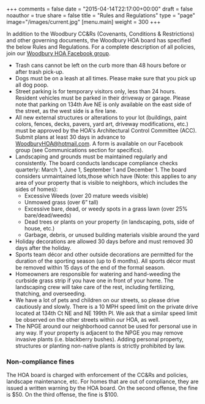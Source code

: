 +++
comments = false
date = "2015-04-14T22:17:00+00:00"
draft = false
noauthor = true
share = false
title = "Rules and Regulations"
type = "page"
image="/images/current.jpg"
[menu.main]
weight = 300
+++

In addition to the Woodbury CC&Rs (Covenants, Conditions & Restrictions) and other governing documents, the Woodbury HOA board has specified the below Rules and Regulations.   For a complete description of all policies, join our [Woodbury HOA Facebook group](https://facebook.com/groups/101482933516141).

* Trash cans cannot be left on the curb more than 48 hours before or after trash pick-up. 
* Dogs must be on a leash at all times. Please make sure that you pick up all dog poop. 
* Street parking is for temporary visitors only, less than 24 hours.  Resident vehicles must be parked in their driveway or garage.   Please note that parking on 134th Ave NE is only available on the east side of the street, as the west side is a fire lane.
* All new external structures or alterations to your lot (buildings, paint colors, fences, decks, pavers, yard art, driveway modifications, etc.) must be approved by the HOA's Architectural Control Committee (ACC).  Submit plans at least 30 days in advance to WoodburyHOA@hotmail.com. A form is available on our Facebook group (see Communications section for specifics).
* Landscaping and grounds must be maintained regularly and consistently.  The board conducts landscape compliance checks quarterly: March 1, June 1, September 1 and December 1.  The board considers unmaintained lots,those which have (Note: this applies to any area of your property that is visible to neighbors, which includes the sides of homes): 
  * Excessive Weeds (over 20 mature weeds visible)  
  * Unmowed grass (over 6” tall)  
  * Excessive bare, dead, or weedy spots in a grass lawn (over 25% bare/dead/weeds)  
  * Dead trees or plants on your property (in landscaping, pots, side of house, etc.)  
  * Garbage, debris, or unused building materials visible around the yard 
* Holiday decorations are allowed 30 days before and must removed 30 days after the holiday.
* Sports team décor and other outside decorations are permitted for the duration of the sporting season (up to 6 months).  All sports décor must be removed within 15 days of the end of the formal season.
* Homeowners are responsible for watering and hand-weeding the curbside grass strip if you have one in front of your home.  The landscaping crew will take care of the rest, including fertilizing, thatching, and overseeding.
* We have a lot of pets and children on our streets, so please drive cautiously and slowly. There is a 10 MPH speed limit on the private drive located at 134th Ct NE and NE 199th Pl. We ask that a similar speed limit be observed on the other streets within our HOA, as well.
* The NPGE around our neighborhood cannot be used for personal use in any way.  If your property is adjacent to the NPGE you may remove invasive plants (i.e. blackberry bushes).  Adding personal property, structures or planting non-native plants is strictly prohibited by law. 

### Non-compliance fines
The HOA board is charged with enforcement of the CC&Rs and policies, landscape maintenance, etc.  For homes that are out of compliance, they are issued a written warning by the HOA board.  On the second offense, the fine is $50.  On the third offense, the fine is $100.
